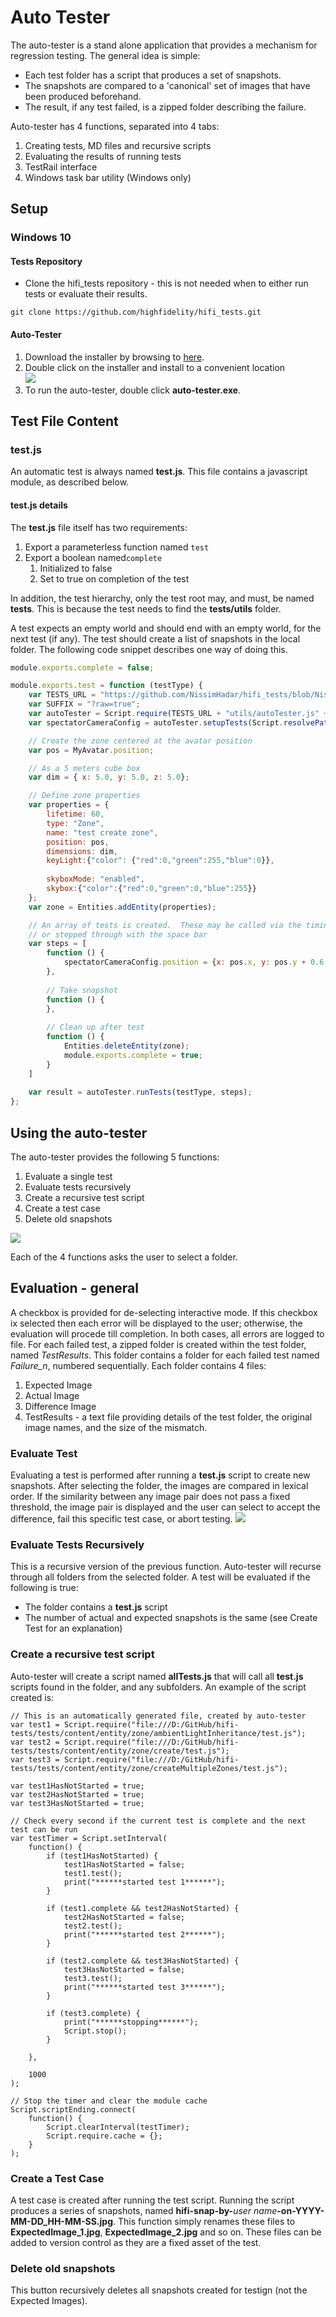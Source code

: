 # Auto Tester

The auto-tester is a stand alone application that provides a mechanism for regression testing.  The general idea is simple:
* Each test folder has a script that produces a set of snapshots.
* The snapshots are compared to a 'canonical' set of images that have been produced beforehand.
* The result, if any test failed, is a zipped folder describing the failure.

Auto-tester has 4 functions, separated into 4 tabs:
1. Creating tests, MD files and recursive scripts
2. Evaluating the results of running tests
3. TestRail interface
4. Windows task bar utility (Windows only)
## Setup
### Windows 10
#### Tests Repository
* Clone the hifi_tests repository - this is not needed when to either run tests or evaluate their results.
```
git clone https://github.com/highfidelity/hifi_tests.git
```
#### Auto-Tester
1. Download the installer by browsing to [here](<https://hifi-content.s3.amazonaws.com/nissim/autoTester/AutoTester-Installer.exe>).
2. Double click on the installer and install to a convenient location  
![](./setup_7z.png)
3. To run the auto-tester, double click **auto-tester.exe**.
####

## Test File Content
### test.js
An automatic test is always named **test.js**.  This file contains a javascript module, as described below.  
#### test.js details
The **test.js** file itself has two requirements:
1. Export a parameterless function named `test`
2. Export a boolean named`complete`
    1. Initialized to false
    2. Set to true on completion of the test
    
In addition, the test hierarchy, only the test root may, and must, be named **tests**.  This is because the test needs to find the **tests/utils** folder.
    
A test expects an empty world and should end with an empty world, for the next test (if any).  The test should create a list of snapshots in the local folder.  The following code snippet describes one way of doing this.

```javascript
module.exports.complete = false;

module.exports.test = function (testType) {
    var TESTS_URL = "https://github.com/NissimHadar/hifi_tests/blob/NissimHadar/tests/";
    var SUFFIX = "?raw=true";
    var autoTester = Script.require(TESTS_URL + "utils/autoTester.js" + SUFFIX);
    var spectatorCameraConfig = autoTester.setupTests(Script.resolvePath("."));

    // Create the zone centered at the avatar position
    var pos = MyAvatar.position;

    // As a 5 meters cube box
    var dim = { x: 5.0, y: 5.0, z: 5.0};

    // Define zone properties
    var properties = {
        lifetime: 60,  
        type: "Zone",  
        name: "test create zone",
        position: pos,
        dimensions: dim,
        keyLight:{"color": {"red":0,"green":255,"blue":0}},
        
        skyboxMode: "enabled",
        skybox:{"color":{"red":0,"green":0,"blue":255}}
    };
    var zone = Entities.addEntity(properties);

    // An array of tests is created.  These may be called via the timing mechanism for auto-testing,
    // or stepped through with the space bar
    var steps = [
        function () {
            spectatorCameraConfig.position = {x: pos.x, y: pos.y + 0.6, z: pos.z};
        },
        
        // Take snapshot
        function () {
        },
        
        // Clean up after test
        function () {
            Entities.deleteEntity(zone);
            module.exports.complete = true;
        }
    ]
    
    var result = autoTester.runTests(testType, steps);
};
```
## Using the auto-tester
The auto-tester provides the following 5 functions:
1. Evaluate a single test
2. Evaluate tests recursively
3. Create a recursive test script
4. Create a test case
5. Delete old snapshots

![](./autoTesterUI.png)

Each of the 4 functions asks the user to select a folder.

## Evaluation - general
A checkbox is provided for de-selecting interactive mode.  If this checkbox ix selected then each error will be displayed to the user; otherwise, the evaluation will procede till completion.  In both cases, all errors are logged to file.
For each failed test, a zipped folder is created within the test folder, named *TestResults*.  This folder contains a folder for each failed test named *Failure_n*, numbered sequentially.  Each folder contains 4 files:
1. Expected Image
2. Actual Image
3. Difference Image
4. TestResults - a text file providing details of the test folder, the original image names, and the size of the mismatch.
### Evaluate Test
Evaluating a test is performed after running a **test.js** script to create new snapshots.  After selecting the folder, the images are compared in lexical order.  If the similarity between any image pair does not pass a fixed threshold, the image pair is displayed and the user can select to accept the difference, fail this specific test case, or abort testing.
![](./autoTesterMismatchExample.png)
### Evaluate Tests Recursively
This is a recursive version of the previous function.  Auto-tester will recurse through all folders from the selected folder.  A test will be evaluated if the following is true:
* The folder contains a **test.js** script
* The number of actual and expected snapshots is the same (see Create Test for an explanation)
### Create a recursive test script
Auto-tester will create a script named **allTests.js** that will call all **test.js** scripts found in the folder, and any subfolders.  An example of the script created is:
```
// This is an automatically generated file, created by auto-tester
var test1 = Script.require("file:///D:/GitHub/hifi-tests/tests/content/entity/zone/ambientLightInheritance/test.js");
var test2 = Script.require("file:///D:/GitHub/hifi-tests/tests/content/entity/zone/create/test.js");
var test3 = Script.require("file:///D:/GitHub/hifi-tests/tests/content/entity/zone/createMultipleZones/test.js");

var test1HasNotStarted = true;
var test2HasNotStarted = true;
var test3HasNotStarted = true;

// Check every second if the current test is complete and the next test can be run
var testTimer = Script.setInterval(
    function() {
        if (test1HasNotStarted) {
            test1HasNotStarted = false;
            test1.test();
            print("******started test 1******");
        }

        if (test1.complete && test2HasNotStarted) {
            test2HasNotStarted = false;
            test2.test();
            print("******started test 2******");
        }

        if (test2.complete && test3HasNotStarted) {
            test3HasNotStarted = false;
            test3.test();
            print("******started test 3******");
        }

        if (test3.complete) {
            print("******stopping******");
            Script.stop();
        }

    },

    1000
);

// Stop the timer and clear the module cache
Script.scriptEnding.connect(
    function() {
        Script.clearInterval(testTimer);
        Script.require.cache = {};
    }
);
```
### Create a Test Case
A test case is created after running the test script.  Running the script produces a series of snapshots, named **hifi-snap-by-**_user name_**-on-YYYY-MM-DD_HH-MM-SS.jpg**.  This function simply renames these files to **ExpectedImage_1.jpg**, **ExpectedImage_2.jpg** and so on.  These files can be added to version control as they are a fixed asset of the test.
### Delete old snapshots
This button recursively deletes all snapshots created for testign (not the Expected Images).
